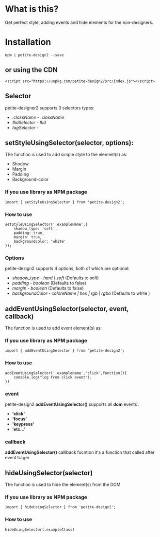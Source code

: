 # What is this?

Get perfect style, adding events and hide elements for the non-designers.

# Installation

`npm i petite-design2 --save`

## or using the CDN
```
<script src="https://unpkg.com/petite-design2/src/index.js"></script>
```

## Selector

petite-designer2 supports 3 selectors types:

* *.className*  - _.className_
* *#idSelector* - _#id_
* *tagSelector* - _<tag>_


## setStyleUsingSelector(selector, options): 
The function is used to add simple style to the element(s) as:
* Shodow
* Margin
* Padding
* Background-color

### If you use library as NPM package
```
import { setStyleUsingSelector } from 'petite-design2';
```
### How to use
```
setStyleUsingSelector('.exampleName',{
    shadow_type: 'soft',
    padding: true,
    margin: true,
    backgroundColor: 'white'
});
```

### Options

petite-design2 supports 4 options, both of which are optional:

* *shadow_type* - _hard | soft_ (Defaults to soft)
* *padding* - _boolean_ (Defaults to false)
* *margin* - _boolean_ (Defaults to false)
* *backgroundColor* - _coloreName | hex | rgb | rgba_ (Defaults to white )

## addEventUsingSelector(selector, event, callback)
The function is used to add event element(s) as:

### If you use library as NPM package
```
import { addEventUsingSelector } from 'petite-design2';
```
### How to use
```
addEventUsingSelector('.exampleName','click',function(){
    console.log("log from click event");
})  
```

### event 

petite-design2 __addEventUsingSelector()__ supports all __dom__ events :

* __'click'__
* __'focus'__
* __'keypress'__
* __'etc...'__

### callback

__addEventUsingSelector()__ calllback fucntion it's a function that called after event trager


## hideUsingSelector(selector)
The function is used to hide the element(s) from the DOM

### If you use library as NPM package
```
import { hideUsingSelector } from 'petite-design2';
```
### How to use
```
hideUsingSelector(.exampleClass)
```


